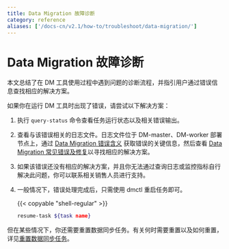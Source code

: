```yaml
---
title: Data Migration 故障诊断
category: reference
aliases: ['/docs-cn/v2.1/how-to/troubleshoot/data-migration/']
---
```


# Data Migration 故障诊断

本文总结了在 DM 工具使用过程中遇到问题的诊断流程，并指引用户通过错误信息查找相应的解决方案。

如果你在运行 DM 工具时出现了错误，请尝试以下解决方案：

1. 执行 `query-status` 命令查看任务运行状态以及相关错误输出。

2. 查看与该错误相关的日志文件。日志文件位于 DM-master、DM-worker 部署节点上，通过 [Data Migration 错误含义](/v2.1/reference/tools/data-migration/troubleshoot/error-system.md) 获取错误的关键信息，然后查看 [Data Migration 常见错误及修复](/v2.1/reference/tools/data-migration/troubleshoot/error-handling.md)以寻找相应的解决方案。

3. 如果该错误还没有相应的解决方案，并且你无法通过查询日志或监控指标自行解决此问题，你可以联系相关销售人员进行支持。

4. 一般情况下，错误处理完成后，只需使用 dmctl 重启任务即可。

    {{< copyable "shell-regular" >}}

    ```bash
    resume-task ${task name}
    ```

但在某些情况下，你还需要重置数据同步任务。有关何时需要重置以及如何重置，详见[重置数据同步任务](/v2.1/reference/tools/data-migration/faq.md#重置数据同步任务)。
